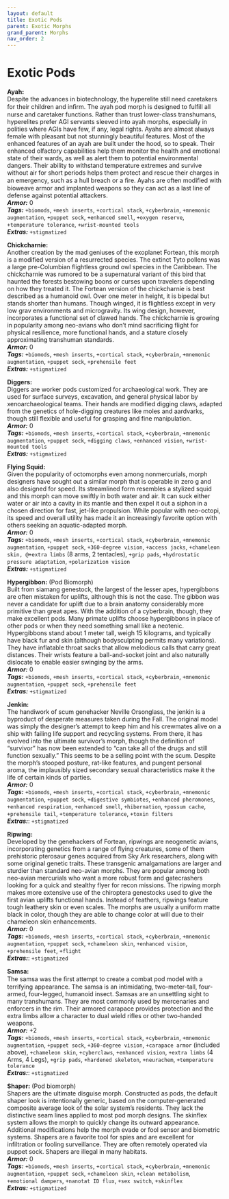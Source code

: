 ```yaml
---
layout: default
title: Exotic Pods
parent: Exotic Morphs
grand_parent: Morphs
nav_order: 2
---
```


# Exotic Pods

**Ayah:**  
Despite the advances in biotechnology, the hyperelite still need caretakers for their children and inﬁrm. The ayah pod morph is designed to fulfill all nurse and caretaker functions. Rather than trust lower-class transhumans, hyperelites prefer AGI servants sleeved into ayah morphs, especially in polities where AGIs have few, if any, legal rights. Ayahs are almost always female with pleasant but not stunningly beautiful features. Most of the enhanced features of an ayah are built under the hood, so to speak. Their enhanced olfactory capabilities help them monitor the health and emotional state of their wards, as well as alert them to potential environmental dangers. Their ability to withstand temperature extremes and survive without air for short periods helps them protect and rescue their charges in an emergency, such as a hull breach or a ﬁre. Ayahs are often modified with bioweave armor and implanted weapons so they can act as a last line of defense against potential attackers.  
**_Armor:_** 0  
**_Tags:_** `+biomods`, `+mesh inserts`, `+cortical stack`, `+cyberbrain`, `+mnemonic augmentation`, `+puppet sock`, `+enhanced smell`, `+oxygen reserve`, `+temperature tolerance`, `+wrist-mounted tools`  
**_Extras:_** `+stigmatized`

**Chickcharnie:**  
Another creation by the mad geniuses of the exoplanet Fortean, this morph is a modified version of a resurrected species. The extinct Tyto pollens was a large pre-Columbian flightless ground owl species in the Caribbean. The chickcharnie was rumored to be a supernatural variant of this bird that haunted the forests bestowing boons or curses upon travelers depending on how they treated it. The Fortean version of the chickcharnie is best described as a humanoid owl. Over one meter in height, it is bipedal but stands shorter than humans. Though winged, it is flightless except in very low grav environments and microgravity. Its wing design, however, incorporates a functional set of clawed hands. The chickcharnie is growing in popularity among neo-avians who don’t mind sacrificing flight for physical resilience, more functional hands, and a stature closely approximating transhuman standards.  
**_Armor:_** 0  
**_Tags:_** `+biomods`, `+mesh inserts`, `+cortical stack`, `+cyberbrain`, `+mnemonic augmentation`, `+puppet sock`, `+prehensile feet`  
**_Extras:_** `+stigmatized`

**Diggers:**  
Diggers are worker pods customized for archaeological work. They are used for surface surveys, excavation, and general physical labor by xenoarchaeological teams. Their hands are modified digging claws, adapted from the genetics of hole-digging creatures like moles and aardvarks, though still flexible and useful for grasping and fine manipulation.  
**_Armor:_** 0  
**_Tags:_** `+biomods`, `+mesh inserts`, `+cortical stack`, `+cyberbrain`, `+mnemonic augmentation`, `+puppet sock`, `+digging claws`, `+enhanced vision`, `+wrist-mounted tools`  
**_Extras:_** `+stigmatized`

**Flying Squid:**  
Given the popularity of octomorphs even among nonmercurials, morph designers have sought out a similar morph that is operable in zero g and also designed for speed. Its streamlined form resembles a stylized squid and this morph can move swiftly in both water and air. It can suck either water or air into a cavity in its mantle and then expel it out a siphon in a chosen direction for fast, jet-like propulsion. While popular with neo-octopi, its speed and overall utility has made it an increasingly favorite option with others seeking an aquatic-adapted morph.  
**_Armor:_** 0  
**_Tags:_** `+biomods`, `+mesh inserts`, `+cortical stack`, `+cyberbrain`, `+mnemonic augmentation`, `+puppet sock`, `+360-degree vision`, `+access jacks`, `+chameleon skin, @+extra limbs` (8 arms, 2 tentacles), `+grip pads`, `+hydrostatic pressure adaptation`, `+polarization vision`  
**_Extras:_** `+stigmatized`

**Hypergibbon:** (Pod Biomorph)  
Built from siamang genestock, the largest of the lesser apes, hypergibbons are often mistaken for uplifts, although this is not the case. The gibbon was never a candidate for uplift due to a brain anatomy considerably more primitive than great apes. With the addition of a cyberbrain, though, they make excellent pods. Many primate uplifts choose hypergibbons in place of other pods or when they need something small like a neotenic. Hypergibbons stand about 1 meter tall, weigh 15 kilograms, and typically have black fur and skin (although bodysculpting permits many variations). They have inflatable throat sacks that allow melodious calls that carry great distances. Their wrists feature a ball-and-socket joint and also naturally dislocate to enable easier swinging by the arms.  
**_Armor:_** 0  
**_Tags:_** `+biomods`, `+mesh inserts`, `+cortical stack`, `+cyberbrain`, `+mnemonic augmentation`, `+puppet sock`, `+prehensile feet`  
**_Extras:_** `+stigmatized`

**Jenkin:**  
The handiwork of scum genehacker Neville Orsonglass, the jenkin is a byproduct of desperate measures taken during the Fall. The original model was simply the designer’s attempt to keep him and his crewmates alive on a ship with failing life support and recycling systems. From there, it has evolved into the ultimate survivor’s morph, though the definition of “survivor” has now been extended to “can take all of the drugs and still function sexually.” This seems to be a selling point with the scum. Despite the morph’s stooped posture, rat-like features, and pungent personal aroma, the implausibly sized secondary sexual characteristics make it the life of certain kinds of parties.  
**_Armor:_** 0  
**_Tags:_** `+biomods`, `+mesh inserts`, `+cortical stack`, `+cyberbrain`, `+mnemonic augmentation`, `+puppet sock`, `+digestive symbiotes`, `+enhanced pheromones`, `+enhanced respiration`, `+enhanced smell`, `+hibernation`, `+possum cache`, `+prehensile tail`, `+temperature tolerance`, `+toxin filters`  
**_Extras:_**: `+stigmatized`

**Ripwing:**  
Developed by the genehackers of Fortean, ripwings are neogenetic avians, incorporating genetics from a range of flying creatures, some of them prehistoric pterosaur genes acquired from Sky Ark researchers, along with some original genetic traits. These transgenic amalgamations are larger and sturdier than standard neo-avian morphs. They are popular among both neo-avian mercurials who want a more robust form and gatecrashers looking for a quick and stealthy flyer for recon missions. The ripwing morph makes more extensive use of the chiroptera genestocks used to give the first avian uplifts functional hands. Instead of feathers, ripwings feature tough leathery skin or even scales. The morphs are usually a uniform matte black in color, though they are able to change color at will due to their chameleon skin enhancements.  
**_Armor:_** 0  
**_Tags:_** `+biomods`, `+mesh inserts`, `+cortical stack`, `+cyberbrain`, `+mnemonic augmentation`, `+puppet sock`, `+chameleon skin`, `+enhanced vision`, `+prehensile feet`, `+flight`  
**_Extras:_**: `+stigmatized`

**Samsa:**  
The samsa was the ﬁrst attempt to create a combat pod model with a terrifying appearance. The samsa is an intimidating, two-meter-tall, four-armed, four-legged, humanoid insect. Samsas are an unsettling sight to many transhumans. They are most commonly used by mercenaries and enforcers in the rim. Their armored carapace provides protection and the extra limbs allow a character to dual wield rifles or other two-handed weapons.  
**_Armor:_** +2  
**_Tags:_** `+biomods`, `+mesh inserts`, `+cortical stack`, `+cyberbrain`, `+mnemonic augmentation`, `+puppet sock`, `+360-degree vision`, `+carapace armor` (included above), `+chameleon skin`, `+cyberclaws`, `+enhanced vision`, `+extra limbs` (4 Arms, 4 Legs), `+grip pads`, `+hardened skeleton`, `+neurachem`, `+temperature tolerance`  
**_Extras:_**: `+stigmatized`

**Shaper:** (Pod biomorph)  
Shapers are the ultimate disguise morph. Constructed as pods, the default shaper look is intentionally generic, based on the computer-generated composite average look of the solar system’s residents. They lack the distinctive seam lines applied to most pod morph designs. The skinflex system allows the morph to quickly change its outward appearance. Additional modifications help the morph evade or fool sensor and biometric systems. Shapers are a favorite tool for spies and are excellent for infiltration or fooling surveillance. They are often remotely operated via puppet sock. Shapers are illegal in many habitats.  
**_Armor:_** 0  
**_Tags:_** `+biomods`, `+mesh inserts`, `+cortical stack`, `+cyberbrain`, `+mnemonic augmentation`, `+puppet sock`, `+chameleon skin`, `+clean metabolism`, `+emotional dampers`, `+nanotat ID flux`, `+sex switch`, `+skinflex`  
**_Extras:_** `+stigmatized`
